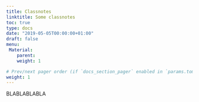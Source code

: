 ```yaml
---
title: Classnotes
linktitle: Some classnotes
toc: true
type: docs
date: "2019-05-05T00:00:00+01:00"
draft: false
menu:
 Material:
    parent: 
    weight: 1

# Prev/next pager order (if `docs_section_pager` enabled in `params.toml`)
weight: 1
---
```




BLABLABLABLA




